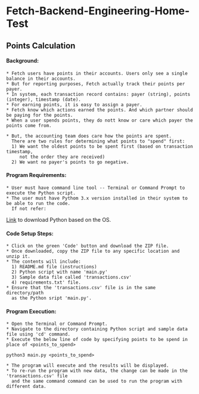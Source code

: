 # Fetch-Backend-Engineering-Home-Test

## Points Calculation

#### Background:
     
    * Fetch users have points in their accounts. Users only see a single balance in their accounts. 
    * But for reporting purposes, Fetch actually track their points per payer. 
    * In system, each transaction record contains: payer (string), points (integer), timestamp (date). 
    * For earning points, it is easy to assign a payer. 
    * Fetch know which actions earned the points. And which partner should be paying for the points. 
    * When a user spends points, they do nott know or care which payer the points come from. 
    
    * But, the accounting team does care how the points are spent. 
      There are two rules for determining what points to "spend" first: 
      1) We want the oldest points to be spent first (based on transaction timestamp, 
         not the order they are received) 
      2) We want no payer's points to go negative.

#### Program Requirements:

    * User must have command line tool -- Terminal or Command Prompt to execute the Python script.
    * The user must have Pythom 3.x version installed in their system to be able to run the code.
      If not refer:
  [Link](https://realpython.com/installing-python/) to download Python based on the OS.
    
#### Code Setup Steps:

    * Click on the green 'Code' button and download the ZIP file.
    * Once downloaded, copy the ZIP file to any specific location and unzip it.
    * The contents will include: 
      1) README.md file (instructions)
      2) Python script with name 'main.py'
      3) Sample data file called 'transactions.csv'
      4) requirements.txt' file.
    * Ensure that the 'transactions.csv' file is in the same directory/path 
      as the Python sript 'main.py'.
    
#### Program Execution:
    
    * Open the Terminal or Command Prompt.
    * Navigate to the directory containing Python script and sample data file using 'cd' command.
    * Execute the below line of code by specifying points to be spend in place of <points_to_spend>
```
python3 main.py <points_to_spend>
```
    * The program will execute and the results will be displayed.
    * To re-run the program with new data, the change can be made in the 'transactions.csv' file
      and the same command command can be used to run the program with different data.
    
